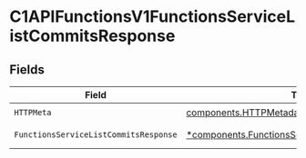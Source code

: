 # C1APIFunctionsV1FunctionsServiceListCommitsResponse


## Fields

| Field                                                                                                             | Type                                                                                                              | Required                                                                                                          | Description                                                                                                       |
| ----------------------------------------------------------------------------------------------------------------- | ----------------------------------------------------------------------------------------------------------------- | ----------------------------------------------------------------------------------------------------------------- | ----------------------------------------------------------------------------------------------------------------- |
| `HTTPMeta`                                                                                                        | [components.HTTPMetadata](../../models/components/httpmetadata.md)                                                | :heavy_check_mark:                                                                                                | N/A                                                                                                               |
| `FunctionsServiceListCommitsResponse`                                                                             | [*components.FunctionsServiceListCommitsResponse](../../models/components/functionsservicelistcommitsresponse.md) | :heavy_minus_sign:                                                                                                | Successful response                                                                                               |